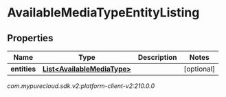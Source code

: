 # AvailableMediaTypeEntityListing


## Properties

| Name | Type | Description | Notes |
| ------------ | ------------- | ------------- | ------------- |
| **entities** | [**List&lt;AvailableMediaType&gt;**](AvailableMediaType) |  |  [optional] |




_com.mypurecloud.sdk.v2:platform-client-v2:210.0.0_
